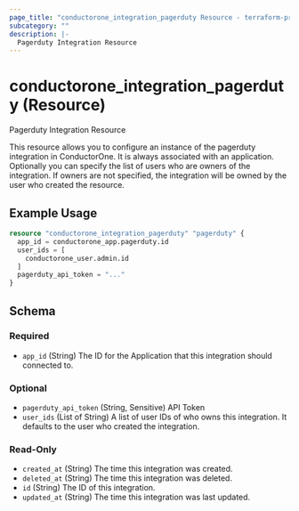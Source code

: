 ```yaml
---
page_title: "conductorone_integration_pagerduty Resource - terraform-provider-conductorone"
subcategory: ""
description: |-
  Pagerduty Integration Resource
---
```


# conductorone_integration_pagerduty (Resource)

Pagerduty Integration Resource

This resource allows you to configure an instance of the pagerduty integration in ConductorOne.
It is always associated with an application. Optionally you can specify the list of users who are owners of the integration.
If owners are not specified, the integration will be owned by the user who created the resource.

## Example Usage

```terraform
resource "conductorone_integration_pagerduty" "pagerduty" {
  app_id = conductorone_app.pagerduty.id
  user_ids = [
    conductorone_user.admin.id
  ]
  pagerduty_api_token = "..."
}
```

<!-- schema generated by tfplugindocs -->
## Schema

### Required

- `app_id` (String) The ID for the Application that this integration should connected to.

### Optional

- `pagerduty_api_token` (String, Sensitive) API Token
- `user_ids` (List of String) A list of user IDs of who owns this integration. It defaults to the user who created the integration.

### Read-Only

- `created_at` (String) The time this integration was created.
- `deleted_at` (String) The time this integration was deleted.
- `id` (String) The ID of this integration.
- `updated_at` (String) The time this integration was last updated.
